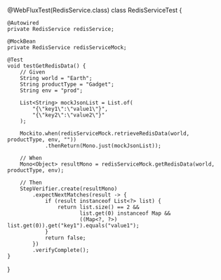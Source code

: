 @WebFluxTest(RedisService.class)
class RedisServiceTest {

    @Autowired
    private RedisService redisService;

    @MockBean
    private RedisService redisServiceMock;

    @Test
    void testGetRedisData() {
        // Given
        String world = "Earth";
        String productType = "Gadget";
        String env = "prod";

        List<String> mockJsonList = List.of(
            "{\"key1\":\"value1\"}",
            "{\"key2\":\"value2\"}"
        );

        Mockito.when(redisServiceMock.retrieveRedisData(world, productType, env, ""))
                .thenReturn(Mono.just(mockJsonList));

        // When
        Mono<Object> resultMono = redisServiceMock.getRedisData(world, productType, env);

        // Then
        StepVerifier.create(resultMono)
            .expectNextMatches(result -> {
                if (result instanceof List<?> list) {
                    return list.size() == 2 &&
                           list.get(0) instanceof Map &&
                           ((Map<?, ?>) list.get(0)).get("key1").equals("value1");
                }
                return false;
            })
            .verifyComplete();
    }
}